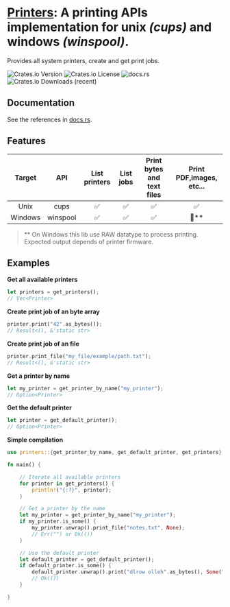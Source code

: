 # [Printers](https://crates.io/crates/printers): A printing APIs implementation for unix *(cups)* and windows *(winspool)*.

Provides all system printers, create and get print jobs.

![Crates.io Version](https://img.shields.io/crates/v/printers)
![Crates.io License](https://img.shields.io/crates/l/printers)
![docs.rs](https://img.shields.io/docsrs/printers)
![Crates.io Downloads (recent)](https://img.shields.io/crates/dr/printers)

## Documentation
See the references in [docs.rs](https://docs.rs/printers).

## Features

|  Target |    API   | List printers | List jobs | Print bytes and text files | Print PDF,images, etc... |
|:-------:|:--------:|:-------------:|:---------:|:-----------------------:|:------------------------:|
| Unix    | cups     |       ✅       |     ✅     |            ✅            |             ✅          |
| Windows | winspool |       ✅       |     ✅     |            ✅            |             🤔**        |

> ** On Windows this lib use RAW datatype to process printing. Expected output depends of printer firmware.

## Examples

**Get all available printers**

```rust
let printers = get_printers();
// Vec<Printer>
``` 

**Create print job of an byte array**

```rust
printer.print("42".as_bytes());
// Result<(), &'static str>
```

**Create print job of an file**

```rust
printer.print_file("my_file/example/path.txt");
// Result<(), &'static str>
```

**Get a printer by name**

```rust
let my_printer = get_printer_by_name("my_printer");
// Option<Printer>
```

**Get the default printer**

```rust
let printer = get_default_printer();
// Option<Printer>
```

**Simple compilation**

```rust
use printers::{get_printer_by_name, get_default_printer, get_printers};

fn main() {

    // Iterate all available printers
    for printer in get_printers() {
        println!("{:?}", printer);
    }

    // Get a printer by the name
    let my_printer = get_printer_by_name("my_printer");
    if my_printer.is_some() {
        my_printer.unwrap().print_file("notes.txt", None);
        // Err("") or Ok(())
    }

    // Use the default printer
    let default_printer = get_default_printer();
    if default_printer.is_some() {
        default_printer.unwrap().print("dlrow olleh".as_bytes(), Some("My Job"));
        // Ok(())
    }

}

```
